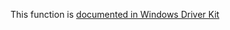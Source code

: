 This function is [documented in Windows Driver Kit](https://learn.microsoft.com/en-us/windows-hardware/drivers/ddi/wdm/nf-wdm-rtlsetdaclsecuritydescriptor)
